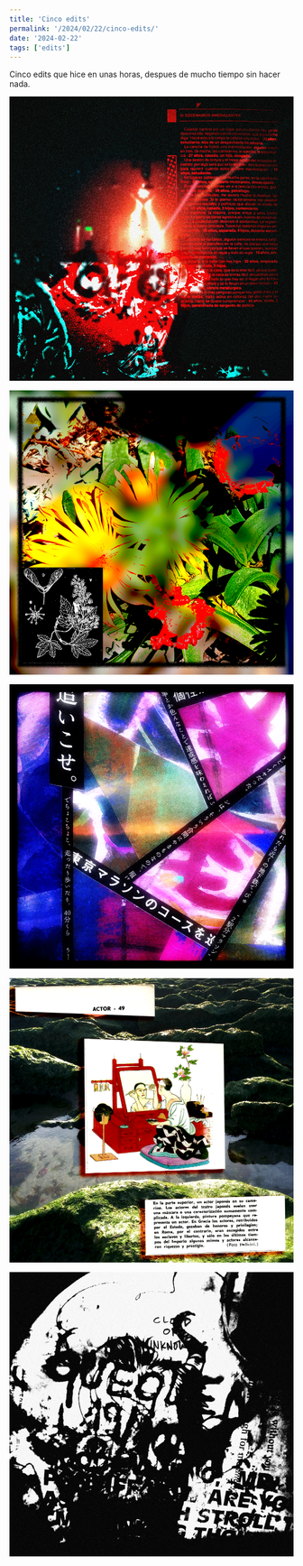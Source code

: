 ```yaml
---
title: 'Cinco edits'
permalink: '/2024/02/22/cinco-edits/'
date: '2024-02-22'
tags: ['edits']
---
```


Cinco edits que hice en unas horas, despues de mucho tiempo sin hacer nada.

![](2024022203.png)

![](2024022205.png)

![](2024022209.png)

![](2024022210.png)

![](2024022211.png)
